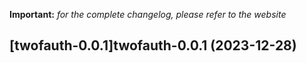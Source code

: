 **Important:**
*for the complete changelog, please refer to the website*




## [twofauth-0.0.1]twofauth-0.0.1 (2023-12-28)

